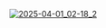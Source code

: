 [![2025-04-01_02-18_2](https://github.com/user-attachments/assets/cdb31ada-4f2e-47b2-9a87-1e79f115efe1)](https://youtu.be/6fWYhPM-yeg?si=4h4DGc--lKEH6FnS)
